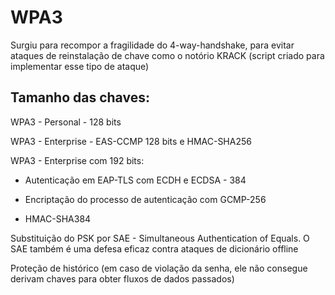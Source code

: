 # WPA3

Surgiu para recompor a fragilidade do 4-way-handshake, para evitar ataques de reinstalação de chave como o notório KRACK (script criado para implementar esse tipo de ataque)

## Tamanho das chaves:

WPA3 - Personal - 128 bits

WPA3 - Enterprise - EAS-CCMP 128 bits e HMAC-SHA256


WPA3 - Enterprise com 192 bits:

- Autenticação em EAP-TLS com ECDH e ECDSA - 384

- Encriptação do processo de autenticação com GCMP-256

- HMAC-SHA384


Substituição do PSK por SAE - Simultaneous Authentication of Equals. O SAE também é uma defesa eficaz contra ataques de dicionário offline

Proteção de histórico (em caso de violação da senha, ele não consegue derivam chaves para obter fluxos de dados passados)

